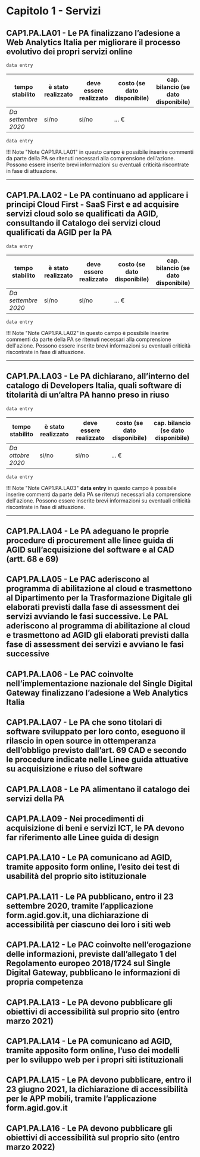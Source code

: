 # Capitolo 1 - Servizi


## CAP1.PA.LA01 - Le PA finalizzano l’adesione a Web Analytics Italia per migliorare il processo evolutivo dei propri servizi online

<code>data entry</code>

**tempo stabilito**|**è stato realizzato**|**deve essere realizzato**|**costo (se dato disponibile)**| **cap. bilancio (se dato disponibile)**
---|--------|----------|-----|------
_Da settembre 2020_|si/no|si/no| ... €||

<code>data entry</code>

!!! Note "Note CAP1.PA.LA01"
    in questo campo è possibile inserire commenti da parte della PA se ritenuti necessari alla comprensione dell'azione. Possono essere inserite brevi informazioni su eventuali criticità riscontrate in fase di attuazione.

---


## CAP1.PA.LA02 - Le PA continuano ad applicare i principi Cloud First - SaaS First e ad acquisire servizi cloud solo se qualificati da AGID, consultando il Catalogo dei servizi cloud qualificati da AGID per la PA

<code>data entry</code>

**tempo stabilito**|**è stato realizzato**|**deve essere realizzato**|**costo (se dato disponibile)**| **cap. bilancio (se dato disponibile)**
---|--------|----------|-----|------
_Da settembre 2020_|si/no|si/no| ... €||


<code>data entry</code>

!!! Note "Note CAP1.PA.LA02"
    in questo campo è possibile inserire commenti da parte della PA se ritenuti necessari alla comprensione dell'azione. Possono essere inserite brevi informazioni su eventuali criticità riscontrate in fase di attuazione.

---


## CAP1.PA.LA03 - Le PA dichiarano, all’interno del catalogo di Developers Italia, quali software di titolarità di un’altra PA hanno preso in riuso

<code>data entry</code>

**tempo stabilito**|**è stato realizzato**|**deve essere realizzato**|**costo (se dato disponibile)**| **cap. bilancio (se dato disponibile)**
---|--------|----------|-----|------
_Da ottobre 2020_|si/no|si/no| ... €||

<code>data entry</code>

!!! Note "Note CAP1.PA.LA03"
    **data entry** in questo campo è possibile inserire commenti da parte della PA se ritenuti necessari alla comprensione dell'azione. Possono essere inserite brevi informazioni su eventuali criticità riscontrate in fase di attuazione.
    
---




## CAP1.PA.LA04 - Le PA adeguano le proprie procedure di procurement alle linee guida di AGID sull’acquisizione del software e al CAD (artt. 68 e 69)




## CAP1.PA.LA05 - Le PAC aderiscono al programma di abilitazione al cloud e trasmettono al Dipartimento per la Trasformazione Digitale gli elaborati previsti dalla fase di assessment dei servizi avviando le fasi successive. Le PAL aderiscono al programma di abilitazione al cloud e trasmettono ad AGID gli elaborati previsti dalla fase di assessment dei servizi e avviano le fasi successive




## CAP1.PA.LA06 - Le PAC coinvolte nell’implementazione nazionale del Single Digital Gateway finalizzano l’adesione a Web Analytics Italia




## CAP1.PA.LA07 - Le PA che sono titolari di software sviluppato per loro conto, eseguono il rilascio in open source in ottemperanza dell’obbligo previsto dall’art. 69 CAD e secondo le procedure indicate nelle Linee guida attuative su acquisizione e riuso del software



## CAP1.PA.LA08 - Le PA alimentano il catalogo dei servizi della PA



## CAP1.PA.LA09 - Nei procedimenti di acquisizione di beni e servizi ICT, le PA devono far riferimento alle Linee guida di design



## CAP1.PA.LA10 - Le PA comunicano ad AGID, tramite apposito form online, l’esito dei test di usabilità del proprio sito istituzionale



## CAP1.PA.LA11 - Le PA pubblicano, entro il 23 settembre 2020, tramite l’applicazione form.agid.gov.it, una dichiarazione di accessibilità per ciascuno dei loro i siti web



## CAP1.PA.LA12 - Le PAC coinvolte nell’erogazione delle informazioni, previste dall’allegato 1 del Regolamento europeo 2018/1724 sul Single Digital Gateway, pubblicano le informazioni di propria competenza



## CAP1.PA.LA13 - Le PA devono pubblicare gli obiettivi di accessibilità sul proprio sito (entro marzo 2021)



## CAP1.PA.LA14 - Le PA comunicano ad AGID, tramite apposito form online, l’uso dei modelli per lo sviluppo web per i propri siti istituzionali



## CAP1.PA.LA15 - Le PA devono pubblicare, entro il 23 giugno 2021, la dichiarazione di accessibilità per le APP mobili, tramite l’applicazione form.agid.gov.it



## CAP1.PA.LA16 - Le PA devono pubblicare gli obiettivi di accessibilità sul proprio sito (entro marzo 2022)
